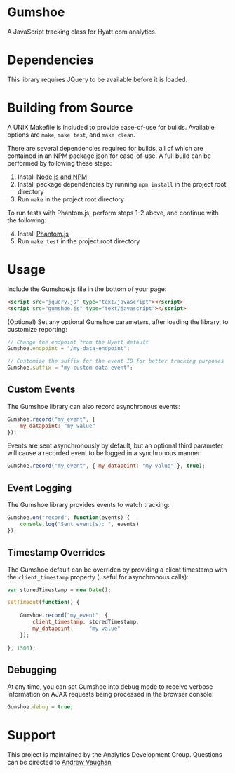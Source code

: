 # Gumshoe

A JavaScript tracking class for Hyatt.com analytics.


# Dependencies

This library requires JQuery to be available before it is loaded.


# Building from Source

A UNIX Makefile is included to provide ease-of-use for builds.  Available options are `make`, `make test`, and `make clean`.

There are several dependencies required for builds, all of which are contained in an NPM package.json for ease-of-use.  A full build can be performed by following these steps:

1. Install [Node.js and NPM](https://docs.npmjs.com/getting-started/installing-node)
2. Install package dependencies by running `npm install` in the project root directory
3. Run `make` in the project root directory

To run tests with Phantom.js, perform steps 1-2 above, and continue with the following:

4. Install [Phantom.js](http://phantomjs.org/)
5. Run `make test` in the project root directory


# Usage

Include the Gumshoe.js file in the bottom of your page:

```html
<script src="jquery.js" type="text/javascript"></script>
<script src="gumshoe.js" type="text/javascript"></script>
```

(Optional) Set any optional Gumshoe parameters, after loading the library, to customize reporting:

```javascript
// Change the endpoint from the Hyatt default
Gumshoe.endpoint = "/my-data-endpoint";

// Customize the suffix for the event ID for better tracking purposes
Gumshoe.suffix = "my-custom-data-event";
```

## Custom Events

The Gumshoe library can also record asynchronous events:

```javascript
Gumshoe.record("my_event", {
	my_datapoint: "my value"
});
```

Events are sent asynchronously by default, but an optional third parameter will cause a recorded
event to be logged in a synchronous manner:

```javascript
Gumshoe.record("my_event", { my_datapoint: "my value" }, true);
```


## Event Logging

The Gumshoe library provides events to watch tracking:

```javascript
Gumshoe.on("record", function(events) {
	console.log("Sent event(s): ", events)
});
```


## Timestamp Overrides

The Gumshoe default can be overriden by providing a client timestamp with the `client_timestamp` 
property (useful for asynchronous calls):

```javascript
var storedTimestamp = new Date();

setTimeout(function() {
	
	Gumshoe.record("my_event", {
		client_timestamp: storedTimestamp,
		my_datapoint:     "my value"
	});
	
}, 1500);
```


## Debugging

At any time, you can set Gumshoe into debug mode to receive verbose information on AJAX requests being
processed in the browser console:

```javascript
Gumshoe.debug = true;
```


# Support

This project is maintained by the Analytics Development Group.  Questions can be directed to
[Andrew Vaughan](mailto:andrew.vaughan@hyatt.com)